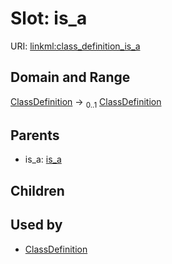 
# Slot: is_a




URI: [linkml:class_definition_is_a](https://w3id.org/linkml/class_definition_is_a)


## Domain and Range

[ClassDefinition](ClassDefinition.md) &#8594;  <sub>0..1</sub> [ClassDefinition](ClassDefinition.md)

## Parents

 *  is_a: [is_a](is_a.md)

## Children


## Used by

 * [ClassDefinition](ClassDefinition.md)
